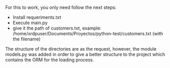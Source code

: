For this to work, you only need follow the next steps:
- Install requeriments.txt
- Execute main.py
- give it the path of customers.txt, example: /home/xrdpuser/Documents/Proyectos/python-test/customers.txt (with the filename)

The structure of the directories are as the request, however, the module models.py was added in order to give a better structure to the project which contains the ORM for the loading process.
